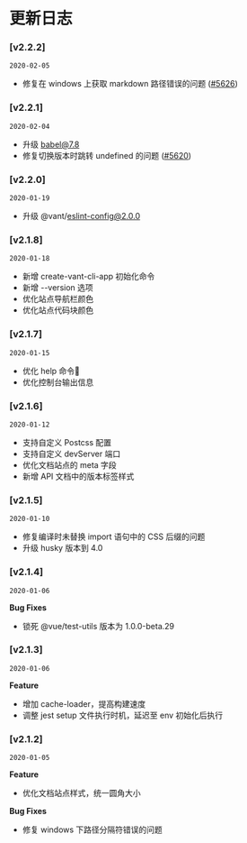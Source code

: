 # 更新日志

### [v2.2.2]
`2020-02-05`

- 修复在 windows 上获取 markdown 路径错误的问题 ([#5626](https://github.com/youzan/vant/pull/5626))


### [v2.2.1]
`2020-02-04`

- 升级 babel@7.8
- 修复切换版本时跳转 undefined 的问题 ([#5620](https://github.com/youzan/vant/pull/5620))


### [v2.2.0]
`2020-01-19`

- 升级 @vant/eslint-config@2.0.0


### [v2.1.8]
`2020-01-18`

- 新增 create-vant-cli-app 初始化命令
- 新增 --version 选项
- 优化站点导航栏颜色
- 优化站点代码块颜色


### [v2.1.7]
`2020-01-15`

- 优化 help 命令
- 优化控制台输出信息


### [v2.1.6]
`2020-01-12`

- 支持自定义 Postcss 配置
- 支持自定义 devServer 端口
- 优化文档站点的 meta 字段
- 新增 API 文档中的版本标签样式


### [v2.1.5]
`2020-01-10`

- 修复编译时未替换 import 语句中的 CSS 后缀的问题
- 升级 husky 版本到 4.0


### [v2.1.4]
`2020-01-06`

**Bug Fixes**

- 锁死 @vue/test-utils 版本为 1.0.0-beta.29


### [v2.1.3]
`2020-01-06`

**Feature**

- 增加 cache-loader，提高构建速度
- 调整 jest setup 文件执行时机，延迟至 env 初始化后执行


### [v2.1.2]
`2020-01-05`

**Feature**

- 优化文档站点样式，统一圆角大小

**Bug Fixes**

- 修复 windows 下路径分隔符错误的问题
